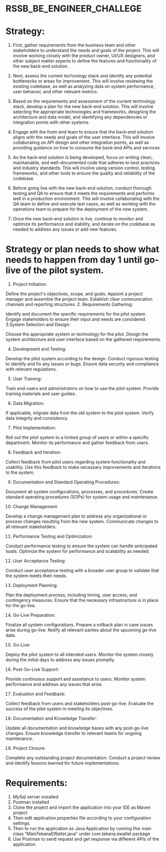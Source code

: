 # RSSB_BE_ENGINEER_CHALLEGE


# Strategy:

1. First, gather requirements from the business team and other stakeholders to understand the needs and goals of the project.
This will involve working closely with the product owner, UI/UX designers, and other subject matter experts to define the features and functionality of the new back-end solution.

2. Next, assess the current technology stack and identify any potential bottlenecks or areas for improvement.
This will involve reviewing the existing codebase, as well as analyzing data on system performance, user behavior, and other relevant metrics.

3. Based on the requirements and assessment of the current technology stack, develop a plan for the new back-end solution.
This will involve selecting the appropriate technologies and frameworks, designing the architecture and data model, and identifying any dependencies or integration points with other systems.

4. Engage with the front-end team to ensure that the back-end solution aligns with the needs and goals of the user interface. 
This will involve collaborating on API design and other integration points, as well as providing guidance on how to consume the back-end APIs and services.

5. As the back-end solution is being developed, focus on writing clean, maintainable, and well-documented code that adheres to best practices and industry standards.
This will involve using version control, testing frameworks, and other tools to ensure the quality and reliability of the codebase.

6. Before going live with the new back-end solution, conduct thorough testing and QA to ensure that it meets the requirements and performs well in a production environment. 
This will involve collaborating with the QA team to define and execute test cases, as well as working with the operations team to prepare for the deployment of the new system.

7. Once the new back-end solution is live, continue to monitor and optimize its performance and stability, and iterate on the codebase as needed to address any issues or add new features.


# Strategy or plan needs to show what needs to happen from day 1 until go-live of the pilot system.

1. Project Initiation:

Define the project's objectives, scope, and goals.
Appoint a project manager and assemble the project team.
Establish clear communication channels and reporting structures.
2. Requirements Gathering:

Identify and document the specific requirements for the pilot system.
Engage stakeholders to ensure their input and needs are considered.
3.System Selection and Design:

Choose the appropriate system or technology for the pilot.
Design the system architecture and user interface based on the gathered requirements.

4. Development and Testing:

Develop the pilot system according to the design.
Conduct rigorous testing to identify and fix any issues or bugs.
Ensure data security and compliance with relevant regulations.

5. User Training:

Train end-users and administrators on how to use the pilot system.
Provide training materials and user guides.

6. Data Migration:

If applicable, migrate data from the old system to the pilot system.
Verify data integrity and consistency.

7. Pilot Implementation:

Roll out the pilot system to a limited group of users or within a specific department.
Monitor its performance and gather feedback from users.

8. Feedback and Iteration:

Collect feedback from pilot users regarding system functionality and usability.
Use this feedback to make necessary improvements and iterations to the system.

9. Documentation and Standard Operating Procedures:

Document all system configurations, processes, and procedures.
Create standard operating procedures (SOPs) for system usage and maintenance.

10. Change Management:

Develop a change management plan to address any organizational or process changes resulting from the new system.
Communicate changes to all relevant stakeholders.

11. Performance Testing and Optimization:

Conduct performance testing to ensure the system can handle anticipated loads.
Optimize the system for performance and scalability as needed.

12. User Acceptance Testing:

Conduct user acceptance testing with a broader user group to validate that the system meets their needs.

13. Deployment Planning:

Plan the deployment process, including timing, user access, and contingency measures.
Ensure that the necessary infrastructure is in place for the go-live.

14. Go-Live Preparation:

Finalize all system configurations.
Prepare a rollback plan in case issues arise during go-live.
Notify all relevant parties about the upcoming go-live date.

15. Go-Live:

Deploy the pilot system to all intended users.
Monitor the system closely during the initial days to address any issues promptly.

16. Post-Go-Live Support:

Provide continuous support and assistance to users.
Monitor system performance and address any issues that arise.

17. Evaluation and Feedback:

Collect feedback from users and stakeholders post-go-live.
Evaluate the success of the pilot system in meeting its objectives.

18. Documentation and Knowledge Transfer:

Update all documentation and knowledge bases with any post-go-live changes.
Ensure knowledge transfer to relevant teams for ongoing maintenance.

19. Project Closure:

Complete any outstanding project documentation.
Conduct a project review and identify lessons learned for future implementations.


# Requirements:

1. MySql server installed
2. Postman installed
3. Clone the project and import the application into your IDE as Maven project
4. Then edit application.properties file according to your configuration settings.
5. Then to run the application as Java Application by running this main class “MainTekanaEWallet.java” under com.tekana.ewallet package
6. Use Postman to send request and get response via different APIs of the application
